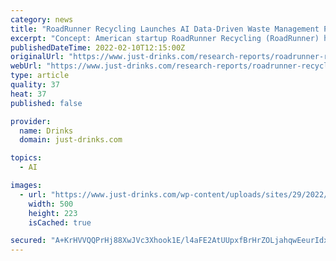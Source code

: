 ```yaml
---
category: news
title: "RoadRunner Recycling Launches AI Data-Driven Waste Management Platform"
excerpt: "Concept: American startup RoadRunner Recycling (RoadRunner) has rolled out an AI-based data-driven waste management platform to optimize waste and recycling operations. It assists businesses with waste management by utilizing ML algorithms. Nature of ..."
publishedDateTime: 2022-02-10T12:15:00Z
originalUrl: "https://www.just-drinks.com/research-reports/roadrunner-recycling-launches-ai-data-driven-waste-management-platform/"
webUrl: "https://www.just-drinks.com/research-reports/roadrunner-recycling-launches-ai-data-driven-waste-management-platform/"
type: article
quality: 37
heat: 37
published: false

provider:
  name: Drinks
  domain: just-drinks.com

topics:
  - AI

images:
  - url: "https://www.just-drinks.com/wp-content/uploads/sites/29/2022/02/shutterstock_1803136597.jpg"
    width: 500
    height: 223
    isCached: true

secured: "A+KrHVVQQPrHj88XwJVc3Xhook1E/l4aFE2AtUUpxfBrHrZOLjahqwEeurIdxmcT2FNqquaqkOXiOc2PBC12VKNJOEuU7QLATKb7qT9P55NFyDdE6uCTEnZPJk1PF6E3SgjoswSda99DzjnXbs+zUfGLsriw+Lgfms3Qq3g0BxJXfdEMTG0+y8Xfis3HXqVdBkWeX7xYnntt+rwrqypxg3DtVW99yvdVTBy2LOYnZha6GYym6zVgmauvD3hTbA/5wqvgnIFxfMh2YP/qwK3aeq0NWi1qrA+FjCawvzlRaNnkaFIT9aRuJYPVMhxY7LEG1cmnnw2fjw86ZHyjqqxp5aJV5rXHi2WabP5kTYMsNHc=;1WzQnJbT0u3GUimfEUo6Fg=="
---
```


